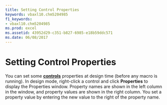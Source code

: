 ```yaml
---
title: Setting Control Properties
keywords: vbaxl10.chm5204985
f1_keywords:
- vbaxl10.chm5204985
ms.prod: excel
ms.assetid: 43952d29-c351-b827-6985-e18b59ddc571
ms.date: 06/08/2017
---
```



# Setting Control Properties

You can set some  **[controls](activex-controls.md)** properties at design time (before any macro is running). In design mode, right-click a control and click  **Properties** to display the Properties window. Property names are shown in the left column in the window, and property values are shown in the right column. You set a property value by entering the new value to the right of the property name.


